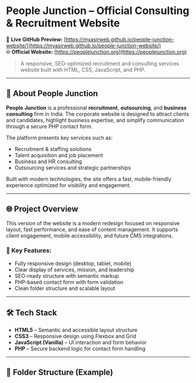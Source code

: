 # People Junction – Official Consulting & Recruitment Website

🔗 **Live GitHub Preview:** [https://myasirweb.github.io/people-junction-website/](https://myasirweb.github.io/people-junction-website/)  
🌐 **Official Website:** [https://peoplejunction.org](https://peoplejunction.org)

> A responsive, SEO-optimized recruitment and consulting services website built with HTML, CSS, JavaScript, and PHP.

---

## 🧾 About People Junction

**People Junction** is a professional **recruitment**, **outsourcing**, and **business consulting** firm in India. The corporate website is designed to attract clients and candidates, highlight business expertise, and simplify communication through a secure PHP contact form.

The platform presents key services such as:

- Recruitment & staffing solutions
- Talent acquisition and job placement
- Business and HR consulting
- Outsourcing services and strategic partnerships

Built with modern technologies, the site offers a fast, mobile-friendly experience optimized for visibility and engagement.

---

## 🌐 Project Overview

This version of the website is a modern redesign focused on responsive layout, fast performance, and ease of content management. It supports client engagement, mobile accessibility, and future CMS integrations.

### 🔑 Key Features:
- Fully responsive design (desktop, tablet, mobile)
- Clear display of services, mission, and leadership
- SEO-ready structure with semantic markup
- PHP-based contact form with form validation
- Clean folder structure and scalable layout

---

## 🛠️ Tech Stack

- **HTML5** – Semantic and accessible layout structure
- **CSS3** – Responsive design using Flexbox and Grid
- **JavaScript (Vanilla)** – UI interaction and form behavior
- **PHP** – Secure backend logic for contact form handling

---

## 📁 Folder Structure (Example)

